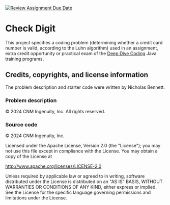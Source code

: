 [![Review Assignment Due Date](https://classroom.github.com/assets/deadline-readme-button-24ddc0f5d75046c5622901739e7c5dd533143b0c8e959d652212380cedb1ea36.svg)](https://classroom.github.com/a/bGBElfjZ)
# Check Digit

This project specifies a coding problem (determining whether a credit card number is valid, according to the Luhn algorithm) used in an assignment, extra credit opportunity or practical exam of the [Deep Dive Coding](https://deepdivecoding.com/) Java training programs.

## Credits, copyrights, and license information

The problem description and starter code were written by Nicholas Bennett.

### Problem description

&copy; 2024 CNM Ingenuity, Inc. All rights reserved.

### Source code 

&copy; 2024 CNM Ingenuity, Inc.

Licensed under the Apache License, Version 2.0 (the "License");
you may not use this file except in compliance with the License.
You may obtain a copy of the License at

<http://www.apache.org/licenses/LICENSE-2.0>

Unless required by applicable law or agreed to in writing, software
distributed under the License is distributed on an "AS IS" BASIS,
WITHOUT WARRANTIES OR CONDITIONS OF ANY KIND, either express or implied.
See the License for the specific language governing permissions and
limitations under the License.
